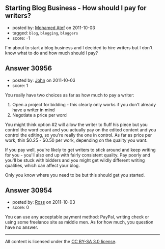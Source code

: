 ## Starting Blog Business - How should I pay for writers?

- posted by: [Mohamed Atef](https://stackexchange.com/users/-1/13650-mohamed-atef) on 2011-10-03
- tagged: `blog`, `blogging`, `bloggers`
- score: -1

I'm about to start a blog business and I decided to hire writers but I don't know what to do and how much should I pay?


## Answer 30956

- posted by: [John](https://stackexchange.com/users/-1/13157-john) on 2011-10-03
- score: 1

You really have two choices as far as how much to pay a writer:

1) Open a project for bidding - this clearly only works if you don't already have a writer in mind
2) Negotiate a price per word

You might think option #2 will allow the writer to fluff his piece but you control the word count and you actually pay on the edited content and you control the editing, so you're really the one in control. As far as price per work, thin $0.25 - $0.50 per work, depending on the quality you want.

If you pay well, you're likely to get writers to stick around and keep writing for you - you'll also end up with fairly consistent quality. Pay poorly and you'll be stuck with bidders and you might get wildly different writing qualities, which can affect your blog.

Only you know where you need to be but this should get you started.


## Answer 30954

- posted by: [Ross](https://stackexchange.com/users/-1/1390-ross) on 2011-10-03
- score: 0

You can use any acceptable payment method: PayPal, writing check or using some freelance site as middle men. As for how much, you question have no answer. 



---

All content is licensed under the [CC BY-SA 3.0 license](https://creativecommons.org/licenses/by-sa/3.0/).
